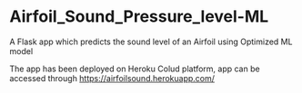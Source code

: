 # Airfoil_Sound_Pressure_level-ML
A Flask app which predicts the sound level of an Airfoil using Optimized ML model


The app has been deployed on Heroku Colud platform, app can be accessed through https://airfoilsound.herokuapp.com/
